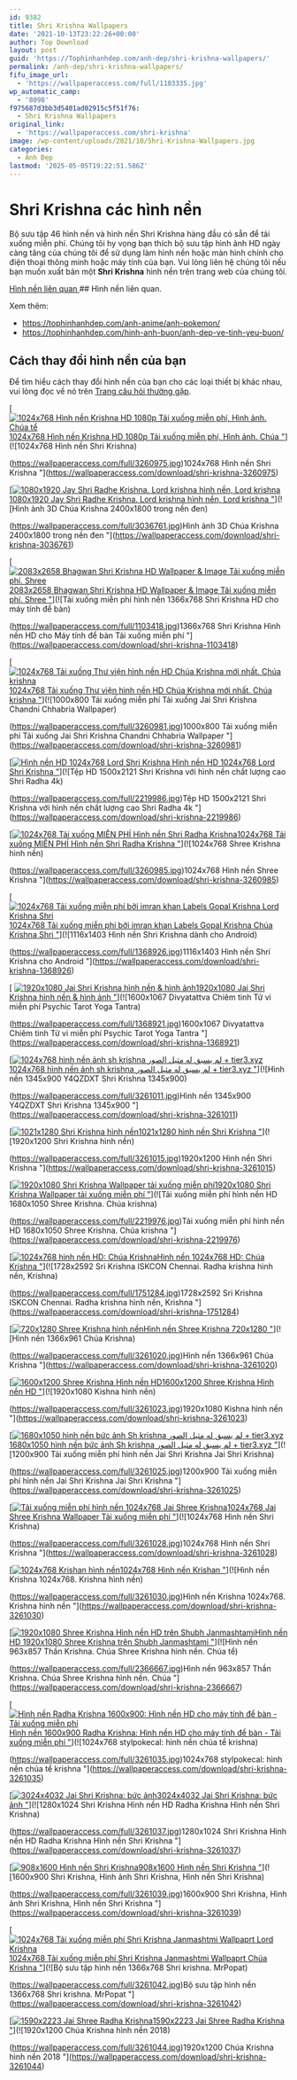 ```yaml
---
id: 9382
title: Shri Krishna Wallpapers
date: '2021-10-13T23:22:26+00:00'
author: Top Download
layout: post
guid: 'https://Tophinhanhdep.com/anh-dep/shri-krishna-wallpapers/'
permalink: /anh-dep/shri-krishna-wallpapers/
fifu_image_url:
  - 'https://wallpaperaccess.com/full/1103335.jpg'
wp_automatic_camp:
  - '8098'
f975687d3bb3d5401ad02915c5f51f76:
  - Shri Krishna Wallpapers
original_link:
  - 'https://wallpaperaccess.com/shri-krishna'
image: /wp-content/uploads/2021/10/Shri-Krishna-Wallpapers.jpg
categories:
  - Ảnh Đẹp
lastmod: '2025-05-05T19:22:51.586Z'
---
```

# Shri Krishna các hình nền

Bộ sưu tập 46 hình nền và hình nền Shri Krishna hàng đầu có sẵn để tải xuống miễn phí. Chúng tôi hy vọng bạn thích bộ sưu tập hình ảnh HD ngày càng tăng của chúng tôi để sử dụng làm hình nền hoặc màn hình chính cho điện thoại thông minh hoặc máy tính của bạn. Vui lòng liên hệ chúng tôi nếu bạn muốn xuất bản một **Shri Krishna** hình nền trên trang web của chúng tôi.

[Hình nền liên quan ](#related) ## Hình nền liên quan.

   
 Xem thêm:

   
- <https://tophinhanhdep.com/anh-anime/anh-pokemon/>
- <https://tophinhanhdep.com/hinh-anh-buon/anh-dep-ve-tinh-yeu-buon/>

## Cách thay đổi hình nền của bạn

Để tìm hiểu cách thay đổi hình nền của bạn cho các loại thiết bị khác nhau, vui lòng đọc về nó trên [Trang câu hỏi thường gặp](https://tophinhanhdep.com/faq/).

  
[[![1024x768 Hình nền Krishna HD 1080p Tải xuống miễn phí, Hình ảnh.  Chúa tể](https://wallpaperaccess.com/full/1103335.jpg)1024x768 Hình nền Krishna HD 1080p Tải xuống miễn phí, Hình ảnh. Chúa "](https://wallpaperaccess.com/download/shri-krishna-1103335)](![1024x768 Hình nền Shri Krishna)

(https://wallpaperaccess.com/full/3260975.jpg)1024x768 Hình nền Shri Krishna "](https://wallpaperaccess.com/download/shri-krishna-3260975)

[[![1080x1920 Jay Shri Radhe Krishna.  Lord krishna hình nền, Lord krishna](https://wallpaperaccess.com/full/3260976.jpg)1080x1920 Jay Shri Radhe Krishna. Lord krishna hình nền, Lord krishna "](https://wallpaperaccess.com/download/shri-krishna-3260976)](![Hình ảnh 3D Chúa Krishna 2400x1800 trong nền đen)

(https://wallpaperaccess.com/full/3036761.jpg)Hình ảnh 3D Chúa Krishna 2400x1800 trong nền đen "](https://wallpaperaccess.com/download/shri-krishna-3036761)

[[![2083x2658 Bhagwan Shri Krishna HD Wallpaper & Image Tải xuống miễn phí.  Shree](https://wallpaperaccess.com/full/2366672.jpg)2083x2658 Bhagwan Shri Krishna HD Wallpaper &amp; Image Tải xuống miễn phí. Shree "](https://wallpaperaccess.com/download/shri-krishna-2366672)](![Tải xuống miễn phí hình nền 1366x768 Shri Krishna HD cho máy tính để bàn)

(https://wallpaperaccess.com/full/1103418.jpg)1366x768 Shri Krishna Hình nền HD cho Máy tính để bàn Tải xuống miễn phí "](https://wallpaperaccess.com/download/shri-krishna-1103418)

[[![1024x768 Tải xuống Thư viện hình nền HD Chúa Krishna mới nhất.  Chúa krishna](https://wallpaperaccess.com/full/3260980.jpg)1024x768 Tải xuống Thư viện hình nền HD Chúa Krishna mới nhất. Chúa krishna "](https://wallpaperaccess.com/download/shri-krishna-3260980)](![1000x800 Tải xuống miễn phí Tải xuống Jai Shri Krishna Chandni Chhabria Wallpaper)

(https://wallpaperaccess.com/full/3260981.jpg)1000x800 Tải xuống miễn phí Tải xuống Jai Shri Krishna Chandni Chhabria Wallpaper "](https://wallpaperaccess.com/download/shri-krishna-3260981)

[[![Hình nền HD 1024x768 Lord Shri Krishna](https://wallpaperaccess.com/full/3260982.jpg) Hình nền HD 1024x768 Lord Shri Krishna "](https://wallpaperaccess.com/download/shri-krishna-3260982)](![Tệp HD 1500x2121 Shri Krishna với hình nền chất lượng cao Shri Radha 4k)

(https://wallpaperaccess.com/full/2219986.jpg)Tệp HD 1500x2121 Shri Krishna với hình nền chất lượng cao Shri Radha 4k "](https://wallpaperaccess.com/download/shri-krishna-2219986)

[[![1024x768 Tải xuống MIỄN PHÍ Hình nền Shri Radha Krishna](https://wallpaperaccess.com/full/3260984.jpg)1024x768 Tải xuống MIỄN PHÍ Hình nền Shri Radha Krishna "](https://wallpaperaccess.com/download/shri-krishna-3260984)](![1024x768 Shree Krishna hình nền)

(https://wallpaperaccess.com/full/3260985.jpg)1024x768 Hình nền Shree Krishna "](https://wallpaperaccess.com/download/shri-krishna-3260985)

[[![1024x768 Tải xuống miễn phí bởi imran khan Labels Gopal Krishna Lord Krishna Shri](https://wallpaperaccess.com/full/3260986.jpg)1024x768 Tải xuống miễn phí bởi imran khan Labels Gopal Krishna Chúa Krishna Shri "](https://wallpaperaccess.com/download/shri-krishna-3260986)](![1116x1403 Hình nền Shri Krishna dành cho Android)

(https://wallpaperaccess.com/full/1368926.jpg)1116x1403 Hình nền Shri Krishna cho Android "](https://wallpaperaccess.com/download/shri-krishna-1368926)

[ [![1920x1080 Jai Shri Krishna hình nền & hình ảnh](https://wallpaperaccess.com/full/2394601.jpg)1920x1080 Jai Shri Krishna hình nền &amp; hình ảnh "](https://wallpaperaccess.com/download/shri-krishna-2394601)](![1600x1067 Divyatattva Chiêm tinh Tử vi miễn phí Psychic Tarot Yoga Tantra)

(https://wallpaperaccess.com/full/1368921.jpg)1600x1067 Divyatattva Chiêm tinh Tử vi miễn phí Psychic Tarot Yoga Tantra "](https://wallpaperaccess.com/download/shri-krishna-1368921)

[[![1024x768 hình nền ảnh sh krishna لم يسبق له مثيل الصور + tier3.xyz](https://wallpaperaccess.com/full/3260989.jpg)1024x768 hình nền ảnh sh krishna لم يسبق له مثيل الصور + tier3.xyz "](https://wallpaperaccess.com/download/shri-krishna-3260989)](![Hình nền 1345x900 Y4QZDXT Shri Krishna 1345x900)

(https://wallpaperaccess.com/full/3261011.jpg)Hình nền 1345x900 Y4QZDXT Shri Krishna 1345x900 "](https://wallpaperaccess.com/download/shri-krishna-3261011)

[[![1021x1280 Shri Krishna hình nền](https://wallpaperaccess.com/full/3261014.jpg)1021x1280 hình nền Shri Krishna "](https://wallpaperaccess.com/download/shri-krishna-3261014)](![1920x1200 Shri Krishna hình nền)

(https://wallpaperaccess.com/full/3261015.jpg)1920x1200 Hình nền Shri Krishna "](https://wallpaperaccess.com/download/shri-krishna-3261015)

[[![1920x1080 Shri Krishna Wallpaper tải xuống miễn phí](https://wallpaperaccess.com/full/3261016.jpg)1920x1080 Shri Krishna Wallpaper tải xuống miễn phí "](https://wallpaperaccess.com/download/shri-krishna-3261016)](![Tải xuống miễn phí hình nền HD 1680x1050 Shree Krishna.  Chúa krishna)

(https://wallpaperaccess.com/full/2219976.jpg)Tải xuống miễn phí hình nền HD 1680x1050 Shree Krishna. Chúa krishna "](https://wallpaperaccess.com/download/shri-krishna-2219976)

[[![1024x768 hình nền HD: Chúa Krishna](https://wallpaperaccess.com/full/3261017.jpg)Hình nền 1024x768 HD: Chúa Krishna "](https://wallpaperaccess.com/download/shri-krishna-3261017)](![1728x2592 Sri Krishna ISKCON Chennai.  Radha krishna hình nền, Krishna)

(https://wallpaperaccess.com/full/1751284.jpg)1728x2592 Sri Krishna ISKCON Chennai. Radha krishna hình nền, Krishna "](https://wallpaperaccess.com/download/shri-krishna-1751284)

[[![720x1280 Shree Krishna hình nền](https://wallpaperaccess.com/full/3261019.jpg)Hình nền Shree Krishna 720x1280 "](https://wallpaperaccess.com/download/shri-krishna-3261019)](![Hình nền 1366x961 Chúa Krishna)

(https://wallpaperaccess.com/full/3261020.jpg)Hình nền 1366x961 Chúa Krishna "](https://wallpaperaccess.com/download/shri-krishna-3261020)

[[![1600x1200 Shree Krishna Hình nền HD](https://wallpaperaccess.com/full/3261022.jpg)1600x1200 Shree Krishna Hình nền HD "](https://wallpaperaccess.com/download/shri-krishna-3261022)](![1920x1080 Kishna hình nền)

(https://wallpaperaccess.com/full/3261023.jpg)1920x1080 Kishna hình nền "](https://wallpaperaccess.com/download/shri-krishna-3261023)

[[![1680x1050 hình nền bức ảnh Sh krishna لم يسبق له مثيل الصور + tier3.xyz](https://wallpaperaccess.com/full/2394573.jpg)1680x1050 hình nền bức ảnh Sh krishna لم يسبق له مثيل الصور + tier3.xyz "](https://wallpaperaccess.com/download/shri-krishna-2394573)](![1200x900 Tải xuống miễn phí hình nền Jai Shri Krishna Jai ​​Shri Krishna)

(https://wallpaperaccess.com/full/3261025.jpg)1200x900 Tải xuống miễn phí hình nền Jai Shri Krishna Jai ​​Shri Krishna "](https://wallpaperaccess.com/download/shri-krishna-3261025)

[[![Tải xuống miễn phí hình nền 1024x768 Jai Shree Krishna](https://wallpaperaccess.com/full/3261027.jpg)1024x768 Jai Shree Krishna Wallpaper Tải xuống miễn phí "](https://wallpaperaccess.com/download/shri-krishna-3261027)](![1024x768 Hình nền Shri Krishna)

(https://wallpaperaccess.com/full/3261028.jpg)1024x768 Hình nền Shri Krishna "](https://wallpaperaccess.com/download/shri-krishna-3261028)

[[![1024x768 Krishan hình nền](https://wallpaperaccess.com/full/3261029.jpg)1024x768 Hình nền Krishan "](https://wallpaperaccess.com/download/shri-krishna-3261029)](![Hình nền Krishna 1024x768.  Krishna hình nền)

(https://wallpaperaccess.com/full/3261030.jpg)Hình nền Krishna 1024x768. Krishna hình nền "](https://wallpaperaccess.com/download/shri-krishna-3261030)

[[![1920x1080 Shree Krishna Hình nền HD trên Shubh Janmashtami](https://wallpaperaccess.com/full/2394577.jpg)Hình nền HD 1920x1080 Shree Krishna trên Shubh Janmashtami "](https://wallpaperaccess.com/download/shri-krishna-2394577)](![Hình nền 963x857 Thần Krishna.  Chúa Shree Krishna hình nền.  Chúa tể)

(https://wallpaperaccess.com/full/2366667.jpg)Hình nền 963x857 Thần Krishna. Chúa Shree Krishna hình nền. Chúa "](https://wallpaperaccess.com/download/shri-krishna-2366667)

[[![Hình nền Radha Krishna 1600x900: Hình nền HD cho máy tính để bàn - Tải xuống miễn phí](https://wallpaperaccess.com/full/3261034.jpg)Hình nền 1600x900 Radha Krishna: Hình nền HD cho máy tính để bàn - Tải xuống miễn phí "](https://wallpaperaccess.com/download/shri-krishna-3261034)](![1024x768 stylpokecal: hình nền chúa tể krishna)

(https://wallpaperaccess.com/full/3261035.jpg)1024x768 stylpokecal: hình nền chúa tể krishna "](https://wallpaperaccess.com/download/shri-krishna-3261035)

[[![3024x4032 Jai Shri Krishna: bức ảnh](https://wallpaperaccess.com/full/3261036.jpg)3024x4032 Jai Shri Krishna: bức ảnh "](https://wallpaperaccess.com/download/shri-krishna-3261036)](![1280x1024 Shri Krishna Hình nền HD Radha Krishna Hình nền Shri Krishna)

(https://wallpaperaccess.com/full/3261037.jpg)1280x1024 Shri Krishna Hình nền HD Radha Krishna Hình nền Shri Krishna "](https://wallpaperaccess.com/download/shri-krishna-3261037)

[[![908x1600 Hình nền Shri Krishna](https://wallpaperaccess.com/full/3261038.jpg)908x1600 Hình nền Shri Krishna "](https://wallpaperaccess.com/download/shri-krishna-3261038)](![1600x900 Shri Krishna, Hình ảnh Shri Krishna, Hình nền Shri Krishna)

(https://wallpaperaccess.com/full/3261039.jpg)1600x900 Shri Krishna, Hình ảnh Shri Krishna, Hình nền Shri Krishna "](https://wallpaperaccess.com/download/shri-krishna-3261039)

[[![1024x768 Tải xuống miễn phí Shri Krishna Janmashtmi Wallpaprt Lord Krishna](https://wallpaperaccess.com/full/3261040.jpg)1024x768 Tải xuống miễn phí Shri Krishna Janmashtmi Wallpaprt Chúa Krishna "](https://wallpaperaccess.com/download/shri-krishna-3261040)](![Bộ sưu tập hình nền 1366x768 Shri krishna.  MrPopat)

(https://wallpaperaccess.com/full/3261042.jpg)Bộ sưu tập hình nền 1366x768 Shri krishna. MrPopat "](https://wallpaperaccess.com/download/shri-krishna-3261042)

[[![1590x2223 Jai Shree Radha Krishna](https://wallpaperaccess.com/full/3261043.jpg)1590x2223 Jai Shree Radha Krishna "](https://wallpaperaccess.com/download/shri-krishna-3261043)](![1920x1200 Chúa Krishna hình nền 2018)

(https://wallpaperaccess.com/full/3261044.jpg)1920x1200 Chúa Krishna hình nền 2018 "](https://wallpaperaccess.com/download/shri-krishna-3261044)
